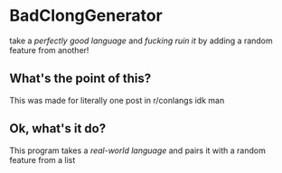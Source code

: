 # BadClongGenerator
take a *perfectly good language* and *fucking ruin it* by adding a random feature from another!

## What's the point of this?
This was made for literally one post in r/conlangs idk man
## Ok, what's it do?
This program takes a *real-world language* and pairs it with a random feature from a list

